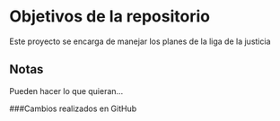 # Objetivos de la repositorio

Este proyecto se encarga de manejar los planes de la liga de la justicia


## Notas
Pueden hacer lo que quieran...

###Cambios realizados en GitHub
